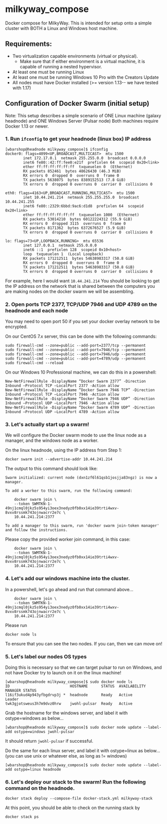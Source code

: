 # milkyway_compose
Docker compose for MilkyWay.  This is intended for setup onto a simple cluster with BOTH a Linux and Windows host machine.

## **Requirements:**
- Two virtualization capable environments (virtual or physical).
  * Make sure that if either environment is a virtual machine, it is capable of running a nested hypervisor.
- At least one must be running Linux
- At least one must be running Windows 10 Pro with the Creators Update
- All nodes must have Docker installed (>= version 1.13-- we have tested with 1.17)



## Configuration of Docker Swarm (initial setup)
Note: This setup describes a simple scenario of ONE Linux machine (galaxy headnode) and ONE Windows Server (Pulsar node)
Both machines require Docker 1.13 or newer.

### 1. Run `ifconfig` to get your headnode (linux box) IP address
```
[wbarshop@headnode milkyway_compose]$ ifconfig
docker0: flags=4099<UP,BROADCAST,MULTICAST>  mtu 1500
        inet 172.17.0.1  netmask 255.255.0.0  broadcast 0.0.0.0
        inet6 fe80::42:ff:fee0:e21f  prefixlen 64  scopeid 0x20<link>
        ether ff:ff:ff:ff:ff:ff  txqueuelen 0  (Ethernet)
        RX packets 852461  bytes 48626430 (46.3 MiB)
        RX errors 0  dropped 0  overruns 0  frame 0
        TX packets 5638075  bytes 8389152513 (7.8 GiB)
        TX errors 0  dropped 0 overruns 0  carrier 0  collisions 0

eth0: flags=4163<UP,BROADCAST,RUNNING,MULTICAST>  mtu 1500
        inet 10.44.241.214  netmask 255.255.255.0  broadcast 10.44.241.255
        inet6 fe80::2329:6bbd:9ac6:d1d8  prefixlen 64  scopeid 0x20<link>
        ether ff:ff:ff:ff:ff:ff  txqueuelen 1000  (Ethernet)
        RX packets 53014210  bytes 60122224312 (55.9 GiB)
        RX errors 0  dropped 3115  overruns 0  frame 0
        TX packets 8171362  bytes 6372676527 (5.9 GiB)
        TX errors 0  dropped 0 overruns 0  carrier 0  collisions 0

lo: flags=73<UP,LOOPBACK,RUNNING>  mtu 65536
        inet 127.0.0.1  netmask 255.0.0.0
        inet6 ::1  prefixlen 128  scopeid 0x10<host>
        loop  txqueuelen 1  (Local Loopback)
        RX packets 171212511  bytes 54638983317 (50.8 GiB)
        RX errors 0  dropped 0  overruns 0  frame 0
        TX packets 171212511  bytes 54638983317 (50.8 GiB)
        TX errors 0  dropped 0 overruns 0  carrier 0  collisions 0
```

For example, here I would want `10.44.241.214`
You should be looking to get the IP address on the network that is shared between the computers you are making nodes on the docker swarm we will be assembling.


### 2.  Open ports TCP 2377, TCP/UDP 7946 and UDP 4789 on the headnode and each node
You may need to open port 50 if you set your docker overlay network to be encrypted.

On our CentOS 7.x server, this can be done with the following commands:
```
sudo firewall-cmd --zone=public --add-port=2377/tcp --permanent
sudo firewall-cmd --zone=public --add-port=7946/tcp --permanent
sudo firewall-cmd --zone=public --add-port=7946/udp --permanent
sudo firewall-cmd --zone=public --add-port=4789/udp --permanent
sudo firewall-cmd --reload
```

On our Windows 10 Professional machine, we can do this in a powershell:
```
New-NetFirewallRule -DisplayName “Docker Swarm 2377” -Direction Inbound –Protocol TCP –LocalPort 2377 -Action allow
New-NetFirewallRule -DisplayName “Docker Swarm 7946 TCP” -Direction Inbound –Protocol TCP –LocalPort 7946 -Action allow
New-NetFirewallRule -DisplayName “Docker Swarm 7946 UDP” -Direction Inbound –Protocol UDP –LocalPort 7946 -Action allow
New-NetFirewallRule -DisplayName “Docker Swarm 4789 UDP” -Direction Inbound –Protocol UDP –LocalPort 4789 -Action allow
```
### 3.  Let's actually start up a swarm!

We will configure the Docker swarm mode to use the linux node as a manager, and the windows node as a worker.

On the linux headnode, using the IP address from Step 1:
```
docker swarm init --advertise-addr 10.44.241.214
```
The output to this command should look like:
```
Swarm initialized: current node (dxn1zf6l61qsb1josjja83ngz) is now a manager.

To add a worker to this swarm, run the following command:

    docker swarm join \
    --token SWMTKN-1-49nj1cmql0jkz5s954yi3oex3nedyz0fb0xx14ie39trti4wxv-8vxv8rssmk743ojnwacrr2e7c \
    10.44.241.214:2377

To add a manager to this swarm, run 'docker swarm join-token manager' and follow the instructions.
```

Please copy the provided worker join command, in this case:
```
	docker swarm join \
    --token SWMTKN-1-49nj1cmql0jkz5s954yi3oex3nedyz0fb0xx14ie39trti4wxv-8vxv8rssmk743ojnwacrr2e7c \
    10.44.241.214:2377
```	
	
### 4. Let's add our windows machine into the cluster.
In a powershell, let's go ahead and run that command above...
```
	docker swarm join \
    --token SWMTKN-1-49nj1cmql0jkz5s954yi3oex3nedyz0fb0xx14ie39trti4wxv-8vxv8rssmk743ojnwacrr2e7c \
    10.44.241.214:2377
```	
	
Please run 
```
docker node ls
```
To ensure that you can see the two nodes.  If you can, then we can move on!

### 5. Let's label our nodes OS types
Doing this is necessary so that we can target pulsar to run on Windows, and not have Docker try to launch on it on the linux machine!
```
[wbarshop@headnode milkyway_compose]$ sudo docker node ls
ID                           HOSTNAME      STATUS  AVAILABILITY  MANAGER STATUS
l16if3ukud4p943yfbgdrvp3j *  headnode      Ready   Active        Leader
twk3gjotsweus3h7m9dvz0hrw    jwohl-pulsar  Ready   Active
```
Grab the hostname for the windows server, and label it with ostype=windows as below...
```
[wbarshop@headnode milkyway_compose]$ sudo docker node update --label-add ostype=windows jwohl-pulsar
```
It should return `jwohl-pulsar` if successful.

Do the same for each linux server, and label it with ostype=linux as below... (you can use unix or whatever else, as long as != windows)
```
[wbarshop@headnode milkyway_compose]$ sudo docker node update --label-add ostype=linux headnode
```

### 6. Let's deploy our stack to the swarm!  Run the following command on the headnode.
```
docker stack deploy --compose-file docker-stack.yml milkyway-stack
```

At this point, you should be able to check on the running stack by

```
docker stack ps
```
